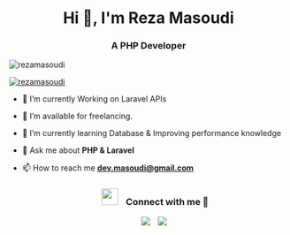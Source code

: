 <h1 align="center">Hi 👋, I'm Reza Masoudi</h1>
<h3 align="center">A PHP Developer</h3>

<p align="left"> <img src="https://komarev.com/ghpvc/?username=rezamasoudi&label=Profile%20views&color=0e75b6&style=flat" alt="rezamasoudi" /> </p>

<p align="left"> <a href="https://www.linkedin.com/in/rezamasoudi" target="blank"><img src="https://img.shields.io/badge/Linkedin-rezamasoudi-0077B5?style=for-the-badge&logo=linkedin&logoColor=white" alt="rezamasoudi" /></a> </p>


- 🌱 I’m currently Working on Laravel APIs

- 🤝 I’m available for freelancing.

- 🌱 I’m currently learning Database & Improving performance knowledge

- 💬 Ask me about **PHP & Laravel**

- 📫 How to reach me **dev.masoudi@gmail.com**
  <br/>
  <h3 align="center" > <img src="https://github.com/rezamasoudi/sieve/assets/109284641/c84d7ea8-c11c-4312-a054-7befb8e75d36" width="30" height="30" style="margin-right: 10px;">
  Connect with me 🤝 </h3>

<p align="center">

<div align="center"  class="icons-social" style="margin-left: 10px;">
        <a style="margin-left: 10px;"  target="_blank" href="https://www.linkedin.com/in/rezamasoudi">
			<img src="https://img.icons8.com/doodle/40/000000/linkedin--v2.png"></a>
        <a style="margin-left: 10px;" target="_blank" href="https://github.com/rezamasoudi">
		<img src="https://img.icons8.com/doodle/40/000000/github--v1.png"></a>
</div>

 </p>
